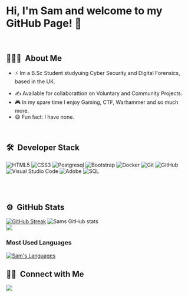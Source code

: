 # Hi, I'm Sam and welcome to my GitHub Page! 👋
<br/>

## 👨🏻‍💻 &nbsp;About Me&nbsp;
- ⚡ Im a B.Sc Student studyuing Cyber Security and Digital Forensics, based in the UK.
<!-- 🔍 Seeking new Fully Remote opportunities. -->
- ✍️ Available for collaborattion on Voluntary and Community Projects.
- 🎮 In my spare time I enjoy Gaming, CTF, Warhammer and so much more.
- 😄 Fun fact: I have none.
<br/>

## 🛠 &nbsp;Developer Stack&nbsp;&nbsp;
![HTML5](https://img.shields.io/badge/-HTML5-333333?style=flat&logo=HTML5)
![CSS3](https://img.shields.io/badge/-CSS3-333333?style=flat&logo=CSS3&logoColor=1572B6)
![Postgresql](https://img.shields.io/badge/-PostgreSQL-333333?style=flat&logo=postgresql&logoColor=FFFFFF)
![Bootstrap](https://img.shields.io/badge/-Bootstrap-333333?style=flat&logo=bootstrap)
![Docker](https://img.shields.io/badge/-Docker-333333?style=flat&logo=docker)
![Git](https://img.shields.io/badge/-Git-333333?style=flat&logo=git)
![GitHub](https://img.shields.io/badge/-GitHub-333333?style=flat&logo=github)
![Visual Studio Code](https://img.shields.io/badge/-VS%20Code-05122A?style=flat&logo=visual-studio-code&logoColor=007ACC)
![Adobe](https://img.shields.io/badge/-Adobe-333333?style=flat&logo=adobe)
![SQL](https://img.shields.io/badge/-SQL-333333?style=flat&logo=sql)

<!--
![Enzyme](https://img.shields.io/badge/-Enzyme-333333?style=flat&logo=enzyme)
![Rest](https://img.shields.io/badge/-REST-333333?style=flat&logo=rest)
![Restful](https://img.shields.io/badge/-RESTful-333333?style=flat&logo=restful)
![API](https://img.shields.io/badge/-API-333333?style=flat&logo=api)
![API](https://img.shields.io/badge/-API-333333?style=flat&logo=rest-api)
-->

<br/><br/>

## ⚙️ &nbsp;GitHub Stats&nbsp;&nbsp;
[![GitHub Streak](https://github-readme-streak-stats.herokuapp.com/?user=SamTruss&theme=nightowl)](https://git.io/streak-stats)
![Sams GitHub stats](https://github-readme-stats.vercel.app/api?username=SamTruss&theme=nightowl&show_icons=true)
<br/>
<a href="https://github.com/Meghna-DAS/github-profile-views-counter">
  <img src="https://komarev.com/ghpvc/?username=SamTruss">
</a>

### Most Used Languages&nbsp;&nbsp;
<a href="https://github.com/SamTruss/github-readme-stats"><img alt="Sam's Languages" src="https://github-readme-stats.vercel.app/api/top-langs/?username=SamTruss&langs_count=8&count_private=true&layout=compact&theme=react&hide_border=true&bg_color=0D1117" /></a>

## 🤝🏻 &nbsp;Connect with Me&nbsp;&nbsp;
<a target="_blank" title="https://www.linkedin.com/in/Samuel-Truss" href="https://www.linkedin.com/in/Samuel-Truss"><img src="https://img.shields.io/badge/-Samuel&nbsp;Truss-0077B5?style=flat&logo=Linkedin&logoColor=white"/></a>
